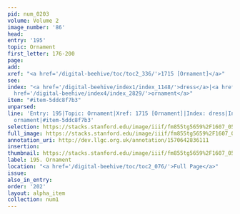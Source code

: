 ```yaml
---
pid: num_0203
volume: Volume 2
image_number: '86'
head: 
entry: '195'
topic: Ornament
first_letter: 176-200
page: 
add: 
xref: "<a href='/digital-beehive/toc/toc2_336/'>1715 [Ornament]</a>"
see: 
index: "<a href='/digital-beehive/index1/index_1148/'>dress</a>|<a href='/digital-beehive/index3/index_2668/'>neat</a>|<a
  href='/digital-beehive/index4/index_2829/'>ornament</a>"
item: "#item-5ddc8f7b3"
unparsed: 
line: 'Entry: 195|Topic: Ornament|Xref: 1715 [Ornament]|Index: dress|Index: neat|Index:
  ornament|#item-5ddc8f7b3'
selection: https://stacks.stanford.edu/image/iiif/fm855tg5659%2F1607_0553/792,2210,3022,602/full/0/default.jpg
full_image: https://stacks.stanford.edu/image/iiif/fm855tg5659%2F1607_0553/full/full/0/default.jpg
annotation_uri: http://dev.llgc.org.uk/annotation/1570642836111
insertion: 
thumbnail: https://stacks.stanford.edu/image/iiif/fm855tg5659%2F1607_0553/792,2210,600,180/250,/0/default.jpg
label: 195. Ornament
location: "<a href='/digital-beehive/toc/toc2_076/'>Full Page</a>"
issue: 
also_in_entry: 
order: '202'
layout: alpha_item
collection: num1
---
```

